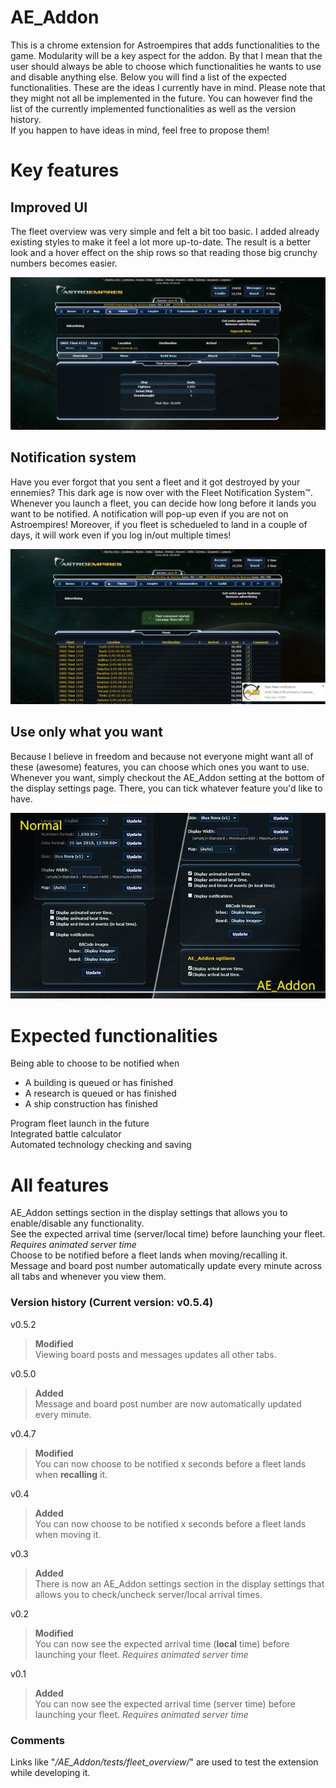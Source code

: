 # AE_Addon  
This is a chrome extension for Astroempires that adds functionalities to the game. Modularity will be a key aspect for the addon. By that I mean that the user should always be able to choose which functionalities he wants to use and disable anything else. Below you will find a list of the expected functionalities. These are the ideas I currently have in mind. Please note that they might not all be implemented in the future. You can however find the list of the currently implemented functionalities as well as the version history.  
If you happen to have ideas in mind, feel free to propose them!  

# Key features  

## Improved UI  
The fleet overview was very simple and felt a bit too basic. I added already existing styles to make it feel a lot more up-to-date. The result is a better look and a hover effect on the ship rows so that reading those big crunchy numbers becomes easier.  
  
<img src="https://github.com/Guillaume-Docquier/AE_Addon/blob/master/screens/After_FleetOverview.png"></img>

## Notification system  
Have you ever forgot that you sent a fleet and it got destroyed by your ennemies? This dark age is now over with the Fleet Notification System™. Whenever you launch a fleet, you can decide how long before it lands you want to be notified. A notification will pop-up even if you are not on Astroempires! Moreover, if you fleet is schedueled to land in a couple of days, it will work even if you log in/out multiple times!  
  
<img src="https://github.com/Guillaume-Docquier/AE_Addon/blob/master/screens/After_FleetNotification.png"></img>

## Use only what you want  
Because I believe in freedom and because not everyone might want all of these (awesome) features, you can choose which ones you want to use. Whenever you want, simply checkout the AE_Addon setting at the bottom of the display settings page. There, you can tick whatever feature you'd like to have.  
  
<p align="center">
<img src="https://github.com/Guillaume-Docquier/AE_Addon/blob/master/screens/Split_DisplaySettings.png" width=625px/>
</p>

# Expected functionalities
Being able to choose to be notified when  
* A building is queued or has finished
* A research is queued or has finished
* A ship construction has finished

Program fleet launch in the future    
Integrated battle calculator  
Automated technology checking and saving

# All features  
AE_Addon settings section in the display settings that allows you to enable/disable any functionality.  
See the expected arrival time (server/local time) before launching your fleet. _Requires animated server time_  
Choose to be notified before a fleet lands when moving/recalling it.  
Message and board post number automatically update every minute across all tabs and whenever you view them.  

### Version history (Current version: v0.5.4)  
v0.5.2
> **Modified**    
Viewing board posts and messages updates all other tabs.  

v0.5.0
> **Added**    
Message and board post number are now automatically updated every minute.  

v0.4.7
> **Modified**    
You can now choose to be notified x seconds before a fleet lands when **recalling** it.  

v0.4
> **Added**    
You can now choose to be notified x seconds before a fleet lands when moving it.  

v0.3
> **Added**    
There is now an AE_Addon settings section in the display settings that allows you to check/uncheck server/local arrival times.

v0.2
> **Modified**    
You can now see the expected arrival time (**local** time) before launching your fleet. _Requires animated server time_   

v0.1          
> **Added**   
You can now see the expected arrival time (server time) before launching your fleet. _Requires animated server time_

### Comments  
Links like "*/AE_Addon/tests/fleet_overview/*" are used to test the extension while developing it.
